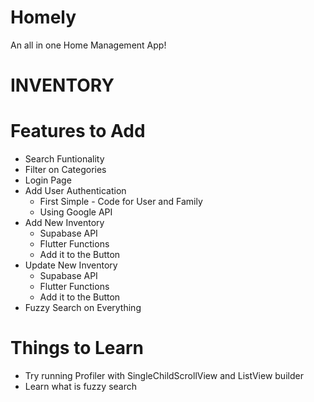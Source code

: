 # Homely
An all in one Home Management App!

# INVENTORY
# Features to Add

- Search Funtionality
- Filter on Categories
- Login Page
- Add User Authentication
    - First Simple - Code for User and Family
    - Using Google API
- Add New Inventory
    - Supabase API
    - Flutter Functions
    - Add it to the Button
- Update New Inventory
    - Supabase API
    - Flutter Functions
    - Add it to the Button
- Fuzzy Search on Everything

# Things to Learn

- Try running Profiler with SingleChildScrollView and ListView builder
- Learn what is fuzzy search